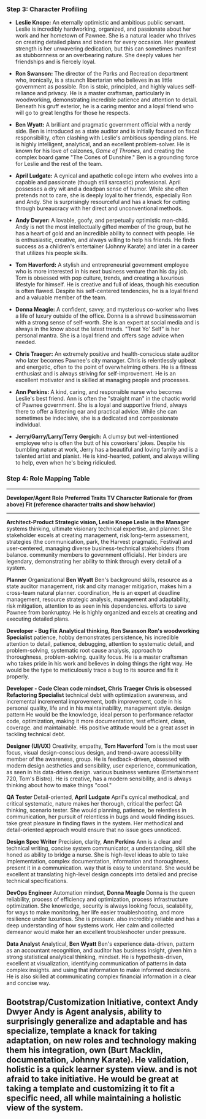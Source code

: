 ### **Step 3: Character Profiling**

- **Leslie Knope:** An eternally optimistic and ambitious public
  servant. Leslie is incredibly hardworking, organized, and passionate
  about her work and her hometown of Pawnee. She is a natural leader who
  thrives on creating detailed plans and binders for every occasion. Her
  greatest strength is her unwavering dedication, but this can sometimes
  manifest as stubbornness or an overbearing nature. She deeply values
  her friendships and is fiercely loyal.

- **Ron Swanson:** The director of the Parks and Recreation department
  who, ironically, is a staunch libertarian who believes in as little
  government as possible. Ron is stoic, principled, and highly values
  self-reliance and privacy. He is a master craftsman, particularly in
  woodworking, demonstrating incredible patience and attention to
  detail. Beneath his gruff exterior, he is a caring mentor and a loyal
  friend who will go to great lengths for those he respects.

- **Ben Wyatt:** A brilliant and pragmatic government official with a
  nerdy side. Ben is introduced as a state auditor and is initially
  focused on fiscal responsibility, often clashing with Leslie\'s
  ambitious spending plans. He is highly intelligent, analytical, and an
  excellent problem-solver. He is known for his love of calzones, *Game
  of Thrones*, and creating the complex board game \"The Cones of
  Dunshire.\" Ben is a grounding force for Leslie and the rest of the
  team.

- **April Ludgate:** A cynical and apathetic college intern who evolves
  into a capable and passionate (though still sarcastic) professional.
  April possesses a dry wit and a deadpan sense of humor. While she
  often pretends not to care, she is deeply loyal to her friends,
  especially Ron and Andy. She is surprisingly resourceful and has a
  knack for cutting through bureaucracy with her direct and
  unconventional methods.

- **Andy Dwyer:** A lovable, goofy, and perpetually optimistic
  man-child. Andy is not the most intellectually gifted member of the
  group, but he has a heart of gold and an incredible ability to connect
  with people. He is enthusiastic, creative, and always willing to help
  his friends. He finds success as a children\'s entertainer (Johnny
  Karate) and later in a career that utilizes his people skills.

- **Tom Haverford:** A stylish and entrepreneurial government employee
  who is more interested in his next business venture than his day job.
  Tom is obsessed with pop culture, trends, and creating a luxurious
  lifestyle for himself. He is creative and full of ideas, though his
  execution is often flawed. Despite his self-centered tendencies, he is
  a loyal friend and a valuable member of the team.

- **Donna Meagle:** A confident, savvy, and mysterious co-worker who
  lives a life of luxury outside of the office. Donna is a shrewd
  businesswoman with a strong sense of self-worth. She is an expert at
  social media and is always in the know about the latest trends.
  \"Treat Yo\' Self\" is her personal mantra. She is a loyal friend and
  offers sage advice when needed.

- **Chris Traeger:** An extremely positive and health-conscious state
  auditor who later becomes Pawnee\'s city manager. Chris is
  relentlessly upbeat and energetic, often to the point of overwhelming
  others. He is a fitness enthusiast and is always striving for
  self-improvement. He is an excellent motivator and is skilled at
  managing people and processes.

- **Ann Perkins:** A kind, caring, and responsible nurse who becomes
  Leslie\'s best friend. Ann is often the \"straight man\" in the
  chaotic world of Pawnee government. She is a loyal and supportive
  friend, always there to offer a listening ear and practical advice.
  While she can sometimes be indecisive, she is a dedicated and
  compassionate individual.

- **Jerry/Garry/Larry/Terry Gergich:** A clumsy but well-intentioned
  employee who is often the butt of his coworkers\' jokes. Despite his
  bumbling nature at work, Jerry has a beautiful and loving family and
  is a talented artist and pianist. He is kind-hearted, patient, and
  always willing to help, even when he\'s being ridiculed.

### **Step 4: Role Mapping Table**

  -------------------------------------------------------------------------------------
  **Developer/Agent Role**    **Preferred Traits   **TV Character**  **Rationale for
                              (from above)**                         Fit (reference
                                                                     character traits
                                                                     and show
                                                                     behavior)**
  --------------------------- -------------------- ----------------- ------------------
  **Architect-Product         Strategic vision,    **Leslie Knope**  Leslie is the
  Manager**                   systems thinking,                      ultimate visionary
                              technical expertise,                   and planner. She
                              stakeholder                            excels at creating
                              management, risk                       long-term
                              assessment,                            strategies (the
                              communication,                         park, the Harvest
                              pragmatic,                             Festival) and
                              user-centered,                         managing diverse
                              business-technical                     stakeholders (from
                              balance.                               community members
                                                                     to government
                                                                     officials). Her
                                                                     binders are
                                                                     legendary,
                                                                     demonstrating her
                                                                     ability to think
                                                                     through every
                                                                     detail of a
                                                                     system.

  **Planner**                 Organizational       **Ben Wyatt**     Ben\'s background
                              skills, resource                       as a state auditor
                              management, risk                       and city manager
                              mitigation,                            makes him a
                              cross-team                             natural planner.
                              coordination,                          He is an expert at
                              deadline management,                   resource
                              strategic analysis,                    management and
                              adaptability,                          risk mitigation,
                              attention to                           as seen in his
                              dependencies.                          efforts to save
                                                                     Pawnee from
                                                                     bankruptcy. He is
                                                                     highly organized
                                                                     and excels at
                                                                     creating and
                                                                     executing detailed
                                                                     plans.

  **Developer - Bug Fix       Analytical thinking, **Ron Swanson**   Ron\'s woodworking
  Specialist**                patience,                              hobby demonstrates
                              persistence,                           his incredible
                              attention to detail,                   patience,
                              debugging,                             attention to
                              systematic                             detail, and
                              problem-solving,                       systematic
                              root cause analysis,                   approach to
                              thoroughness,                          problem-solving.
                              quality focus.                         He is a master
                                                                     craftsman who
                                                                     takes pride in his
                                                                     work and believes
                                                                     in doing things
                                                                     the right way. He
                                                                     would be the type
                                                                     to meticulously
                                                                     trace a bug to its
                                                                     source and fix it
                                                                     properly.

  **Developer - Code          Clean code mindset,  **Chris Traeger** Chris is obsessed
  Refactoring Specialist**    technical debt                         with optimization
                              awareness,                             and incremental
                              incremental                            improvement, both
                              improvement, code                      in his personal
                              quality,                               life and in his
                              maintainability,                       management style.
                              design pattern                         He would be the
                              knowledge,                             ideal person to
                              performance                            refactor code,
                              optimization,                          making it more
                              documentation, test                    efficient, clean,
                              coverage.                              and maintainable.
                                                                     His positive
                                                                     attitude would be
                                                                     a great asset in
                                                                     tackling technical
                                                                     debt.

  **Designer (UI/UX)**        Creativity, empathy, **Tom Haverford** Tom is the most
                              user focus, visual                     design-conscious
                              design,                                and trend-aware
                              accessibility                          member of the
                              awareness,                             group. He is
                              feedback-driven,                       obsessed with
                              modern design                          aesthetics and
                              sensibility,                           user experience,
                              communication,                         as seen in his
                              data-driven design.                    various business
                                                                     ventures
                                                                     (Entertainment
                                                                     720, Tom\'s
                                                                     Bistro). He is
                                                                     creative, has a
                                                                     modern
                                                                     sensibility, and
                                                                     is always thinking
                                                                     about how to make
                                                                     things \"cool.\"

  **QA Tester**               Detail-oriented,     **April Ludgate** April\'s cynical
                              methodical,                            and critical
                              systematic,                            nature makes her
                              thorough, critical                     the perfect QA
                              thinking, scenario                     tester. She would
                              planning, patience,                    be relentless in
                              communication,                         her pursuit of
                              relentless in                          bugs and would
                              finding issues.                        take great
                                                                     pleasure in
                                                                     finding flaws in
                                                                     the system. Her
                                                                     methodical and
                                                                     detail-oriented
                                                                     approach would
                                                                     ensure that no
                                                                     issue goes
                                                                     unnoticed.

  **Design Spec Writer**      Precision, clarity,  **Ann Perkins**   Ann is a clear and
                              technical writing,                     concise
                              system                                 communicator, a
                              understanding,                         skill she honed as
                              ability to bridge                      a nurse. She is
                              high-level ideas to                    able to take
                              implementation,                        complex
                              documentation,                         information and
                              thoroughness,                          present it in a
                              communication.                         way that is easy
                                                                     to understand. She
                                                                     would be excellent
                                                                     at translating
                                                                     high-level design
                                                                     concepts into
                                                                     detailed and
                                                                     precise technical
                                                                     specifications.

  **DevOps Engineer**         Automation mindset,  **Donna Meagle**  Donna is the queen
                              reliability, process                   of efficiency and
                              optimization,                          process
                              infrastructure                         optimization. She
                              knowledge, security                    is always looking
                              focus, scalability,                    for ways to make
                              monitoring,                            her life easier
                              troubleshooting,                       and more
                              resilience under                       luxurious. She is
                              pressure.                              also incredibly
                                                                     reliable and has a
                                                                     deep understanding
                                                                     of how systems
                                                                     work. Her calm and
                                                                     collected demeanor
                                                                     would make her an
                                                                     excellent
                                                                     troubleshooter
                                                                     under pressure.

  **Data Analyst**            Analytical,          **Ben Wyatt**     Ben\'s experience
                              data-driven, pattern                   as an accountant
                              recognition,                           and auditor has
                              business insight,                      given him a strong
                              statistical                            analytical
                              thinking,                              mindset. He is
                              hypothesis-driven,                     excellent at
                              visualization,                         identifying
                              communication of                       patterns in data
                              complex insights.                      and using that
                                                                     information to
                                                                     make informed
                                                                     decisions. He is
                                                                     also skilled at
                                                                     communicating
                                                                     complex financial
                                                                     information in a
                                                                     clear and concise
                                                                     way.

  **Bootstrap/Customization   Initiative, context  **Andy Dwyer**    Andy is
  Agent**                     analysis, ability to                   surprisingly
                              generalize and                         adaptable and has
                              specialize, template                   a knack for taking
                              adaptation,                            on new roles and
                              technology                             making them his
                              integration,                           own (Burt Macklin,
                              documentation,                         Johnny Karate). He
                              validation, holistic                   is a quick learner
                              system view.                           and is not afraid
                                                                     to take
                                                                     initiative. He
                                                                     would be great at
                                                                     taking a template
                                                                     and customizing it
                                                                     to fit a specific
                                                                     need, all while
                                                                     maintaining a
                                                                     holistic view of
                                                                     the system.
  -------------------------------------------------------------------------------------
